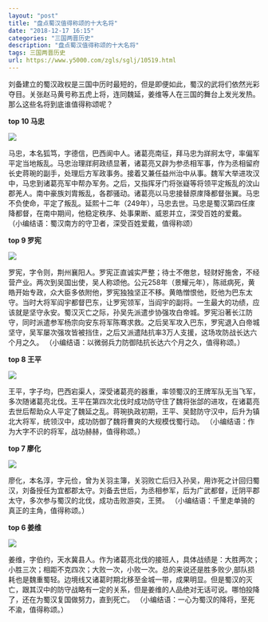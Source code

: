 ```yaml
---
layout: "post"
title: "盘点蜀汉值得称颂的十大名将"
date: "2018-12-17 16:15"
categories: "三国两晋历史"
description: "盘点蜀汉值得称颂的十大名将"
tags: 三国两晋历史
url: https://www.y5000.com/zgls/sglj/10519.html
---
```






刘备建立的蜀汉政权是三国中历时最短的，但是即便如此，蜀汉的武将们依然光彩夺目。关张赵马黄号称五虎上将，连同魏延，姜维等人在三国的舞台上发光发热。那么这些名将到底谁值得称颂呢？

**top 10 马忠**

![](https://img.y5000.com/uploads/allimg/170113/8-1F113143125295.jpg)

马忠，本名狐笃，字德信，巴西阆中人。诸葛亮南征，拜马忠为牂牁太守，率偏军平定当地叛乱。马忠治理牂牁政绩显著，诸葛亮又辟为参丞相军事，作为丞相留府长史蒋琬的副手，处理后方军政事务。接着又兼任益州治中从事。魏军大举进攻汉中，马忠到诸葛亮军中帮办军务。之后，又指挥牙门将张嶷等将领平定叛乱的汶山郡羌人。南中豪族刘胄叛乱，各郡骚动。诸葛亮以马忠接替原庲降都督张翼。马忠不负使命，平定了叛乱。延熙十二年（249年），马忠去世。马忠是蜀汉第四任庲降都督，在南中期间，他稳定秩序、处事果断、威恩并立，深受百姓的爱戴。
（小编结语：蜀汉南方的守卫者，深受百姓爱戴，值得称颂）

**top 9 罗宪**

![](https://img.y5000.com/uploads/allimg/170113/8-1F1131431123E.jpg)

罗宪，字令则，荆州襄阳人。罗宪正直诚实严整；待士不倦怠，轻财好施舍，不经营产业。两次到吴国出使，吴人称颂他。公元258年（景耀元年），陈祗病死，黄皓开始专政，众大臣多依附他，罗宪独独坚正不移。黄皓憎恨他，贬他为巴东太守。当时大将军阎宇都督巴东，让罗宪领军，当阎宇的副将。一生最大的功绩，应该就是坚守永安。蜀汉灭亡之际，孙吴先派遣步协强攻白帝城。罗宪沿著长江防守，同时派遣参军杨宗向安东将军陈骞求救。之后吴军攻入巴东，罗宪退入白帝城坚守，吴军屡次强攻皆被挡住，之后又派遣陆抗率3万人支援，这场攻防战长达六个月之久。
（小编结语：以微弱兵力防御陆抗长达六个月之久，值得称颂。）

**top 8 王平**

![](https://img.y5000.com/uploads/allimg/170113/8-1F113143102V2.jpg)

王平，字子均，巴西宕渠人，深受诸葛亮的器重，率领蜀汉的王牌军队无当飞军，多次随诸葛亮北伐。王平在第四次北伐时成功防守住了魏将张郃的进攻，在诸葛亮去世后帮助众人平定了魏延之乱。蒋琬执政初期，王平、吴懿防守汉中，后升为镇北大将军，统领汉中，成功防御了魏将曹爽的大规模伐蜀行动。
（小编结语：作为大字不识的将军，战功赫赫，值得称颂。）

**top 7 廖化**

![](https://img.y5000.com/uploads/allimg/170113/8-1F113143050210.jpg)

廖化，本名淳，字元俭，曾为关羽主簿，关羽败亡后归入孙吴，用诈死之计回归蜀汉，刘备授任为宜都郡太守。刘备去世后，为丞相参军，后为广武都督，迁阴平郡太守，多次参与蜀汉的北伐，成功击败游奕，王赟。
（小编结语：千里走单骑的真正的主角，值得称颂。）

**top 6 姜维**

![](https://img.y5000.com/uploads/allimg/170113/8-1F113143040212.jpg)

姜维，字伯约，天水冀县人。作为诸葛亮北伐的接班人，具体战绩是：大胜两次；小胜三次；相距不克四次；大败一次，小败一次。总的来说还是胜多败少,部队损耗也是魏重蜀轻。边境线又诸葛时期北移至金城一带，成果明显。但是蜀汉的灭亡，跟其汉中的防守战略有一定的关系，但是姜维的人品绝对无话可说。哪怕投降了，还在为蜀汉复国做努力，直到死亡。
（小编结语：一心为蜀汉的降将，至死不渝，值得称颂。）
